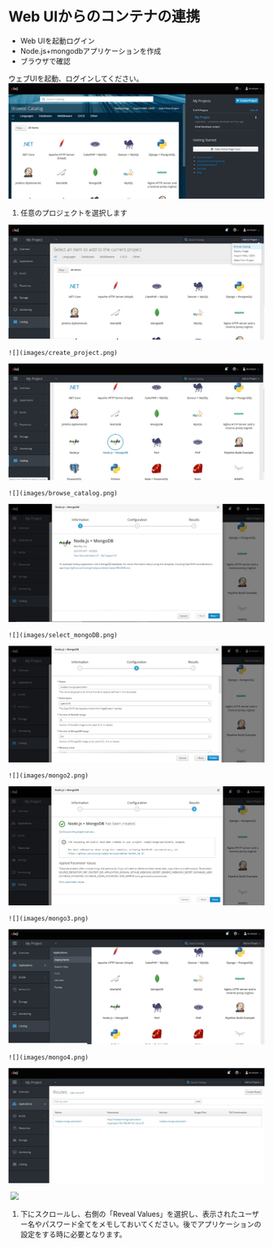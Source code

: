 # Web UIからのコンテナの連携

- Web UIを起動ログイン
- Node.js+mongodbアプリケーションを作成
- ブラウザで確認

ウェブUIを起動、ログインしてください。
![OpenShift1](https://github.com/osonoi/minishift/blob/master/image/1.jpg "1")

1. 任意のプロジェクトを選択します

![OpenShift2](https://github.com/osonoi/minishift/blob/master/image/2.jpg "2")

    ![](images/create_project.png)

![OpenShift3](https://github.com/osonoi/minishift/blob/master/image/3.jpg "3")

    ![](images/browse_catalog.png)

![OpenShift4](https://github.com/osonoi/minishift/blob/master/image/4.jpg "4")

    ![](images/select_mongoDB.png)

![OpenShift5](https://github.com/osonoi/minishift/blob/master/image/5.jpg "5")
  
    ![](images/mongo2.png)

![OpenShift6](https://github.com/osonoi/minishift/blob/master/image/6.jpg "6")

    ![](images/mongo3.png)

![OpenShift7](https://github.com/osonoi/minishift/blob/master/image/7.jpg "7")

    ![](images/mongo4.png)

![OpenShift8](https://github.com/osonoi/minishift/blob/master/image/8.jpg "8")

    ![](images/mongo5.png)

1. 下にスクロールし、右側の「Reveal Values」を選択し、表示されたユーザー名やパスワード全てをメモしておいてください。後でアプリケーションの設定をする時に必要となります。

